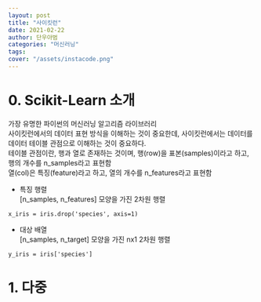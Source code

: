 ```yaml
---
layout: post
title: "사이킷런"
date: 2021-02-22
author: 단우아범
categories: "머신러닝"
tags:	
cover: "/assets/instacode.png"
---
```


# 0. Scikit-Learn 소개 
가장 유명한 파이썬의 머신러닝 알고리즘 라이브러리  
사이킷런에서의 데이터 표현 방식을 이해하는 것이 중요한데, 사이킷런에서는 데이터를 데이터 테이블 관점으로 이해하는 것이 중요하다.  
테이블 관점이란, 행과 열로 존재하는 것이며, 행(row)을 표본(samples)이라고 하고, 행의 개수를 n_samples라고 표현함  
열(col)은 특징(feature)라고 하고, 열의 개수를 n_features라고 표현함  

- 특징 행렬  
[n_samples, n_features] 모양을 가진 2차원 행렬  
```
x_iris = iris.drop('species', axis=1)
```

- 대상 배열  
[n_samples, n_target] 모양을 가진 nx1 2차원 행렬
```
y_iris = iris['species']
```



# 1. 다중 















